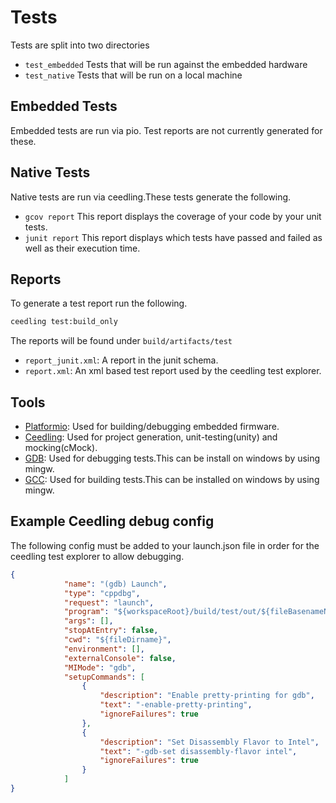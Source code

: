 # Tests

Tests are split into two directories
- `test_embedded` Tests that will be run against the embedded hardware
- `test_native` Tests that will be run on a local machine

## Embedded Tests

Embedded tests are run via pio.
Test reports are not currently generated for these.

## Native Tests

Native tests are run via ceedling.These tests generate the following.

- `gcov report` This report displays the coverage of your code by your unit tests.
- `junit report` This report displays which tests have passed and failed as well as their execution time.

## Reports
To generate a test report run the following.
```bash
ceedling test:build_only
```
The reports will be found under `build/artifacts/test`
- `report_junit.xml`: A report in the junit schema.
- `report.xml`: An xml based test report used by the ceedling test explorer.

## Tools
- [Platformio](): Used for building/debugging embedded firmware.
- [Ceedling](http://www.throwtheswitch.org/ceedling): Used for project generation, unit-testing(unity) and mocking(cMock).
- [GDB](https://sourceforge.net/projects/mingw/): Used for debugging tests.This can be install on windows by using mingw.
- [GCC](https://sourceforge.net/projects/mingw/): Used for building tests.This can be installed on windows by using mingw.
## Example Ceedling debug config
The following config must be added to your launch.json file in order for the ceedling test explorer to allow debugging.
```json
{
            "name": "(gdb) Launch",
            "type": "cppdbg",
            "request": "launch",
            "program": "${workspaceRoot}/build/test/out/${fileBasenameNoExtension}.out",
            "args": [],
            "stopAtEntry": false,
            "cwd": "${fileDirname}",
            "environment": [],
            "externalConsole": false,
            "MIMode": "gdb",
            "setupCommands": [
                {
                    "description": "Enable pretty-printing for gdb",
                    "text": "-enable-pretty-printing",
                    "ignoreFailures": true
                },
                {
                    "description": "Set Disassembly Flavor to Intel",
                    "text": "-gdb-set disassembly-flavor intel",
                    "ignoreFailures": true
                }
            ]
}
```